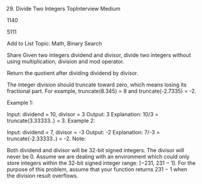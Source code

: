 29. Divide Two Integers
TopInterview
Medium

1140

5111

Add to List
Topic: Math, Binary Search

Share
Given two integers dividend and divisor, divide two integers without using multiplication, division and mod operator.

Return the quotient after dividing dividend by divisor.

The integer division should truncate toward zero, which means losing its fractional part. For example, truncate(8.345) = 8 and truncate(-2.7335) = -2.

Example 1:

Input: dividend = 10, divisor = 3
Output: 3
Explanation: 10/3 = truncate(3.33333..) = 3.
Example 2:

Input: dividend = 7, divisor = -3
Output: -2
Explanation: 7/-3 = truncate(-2.33333..) = -2.
Note:

Both dividend and divisor will be 32-bit signed integers.
The divisor will never be 0.
Assume we are dealing with an environment which could only store integers within the 32-bit signed integer range: [−231,  231 − 1]. For the purpose of this problem, assume that your function returns 231 − 1 when the division result overflows.